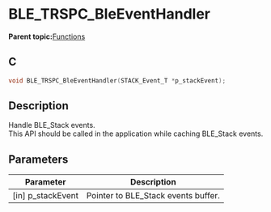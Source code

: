 # BLE\_TRSPC\_BleEventHandler

**Parent topic:**[Functions](GUID-867B4F56-BB72-4ABA-9615-955A27CDA38D.md)

## C

```c
void BLE_TRSPC_BleEventHandler(STACK_Event_T *p_stackEvent);
```

## Description

Handle BLE\_Stack events.<br />This API should be called in the application while caching BLE\_Stack events.

## Parameters

|Parameter|Description|
|---------|-----------|
|\[in\] p\_stackEvent|Pointer to BLE\_Stack events buffer.|

